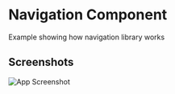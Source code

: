 
# Navigation Component

Example showing how navigation library works


## Screenshots

![App Screenshot](https://via.placeholder.com/468x300?text=App+Screenshot+Here)

